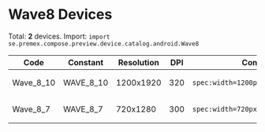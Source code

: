 # Wave8 Devices

Total: **2** devices. Import: `import se.premex.compose.preview.device.catalog.android.Wave8`

| Code | Constant | Resolution | DPI | Compose Spec | Preview Usage |
|------|----------|------------|-----|-------------|---------------|
| Wave_8_10 | WAVE_8_10 | 1200x1920 | 320 | `spec:width=1200px,height=1920px,dpi=320` | `@Preview(device = Wave8.WAVE_8_10)` |
| Wave_8_7 | WAVE_8_7 | 720x1280 | 300 | `spec:width=720px,height=1280px,dpi=300` | `@Preview(device = Wave8.WAVE_8_7)` |

<!-- Generated automatically. Do not edit manually. -->
